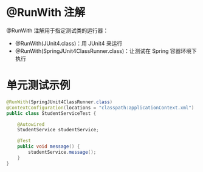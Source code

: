# @RunWith 注解

@RunWith 注解用于指定测试类的运行器：

- @RunWith(JUnit4.class)：用 JUnit4 来运行
- @RunWith(SpringJUnit4ClassRunner.class)：让测试在 Spring 容器环境下执行



# 单元测试示例

```java
@RunWith(SpringJUnit4ClassRunner.class)
@ContextConfiguration(locations = "classpath:applicationContext.xml")
public class StudentServiceTest {

    @Autowired
    StudentService studentService;

    @Test
    public void message() {
        studentService.message();
    }
}
```

